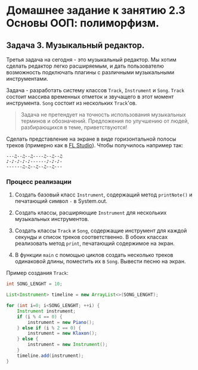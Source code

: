 # Домашнее задание к занятию 2.3 Основы ООП: полиморфизм.
## Задача 3. Музыкальный редактор.

Третья задача на сегодня - это музыкальный редактор. Мы хотим сделать редактор легко расширяемым, и дать пользователю возможность подключать плагины с различными музыкальными инструментами.

Задача - разработать систему классов `Track`, `Instrument` и `Song`.
`Track` состоит массива временных отметок и звучащего в этот момент инструмента. `Song` состоит из нескольких `Track`'ов.

> Задача не претендует на точность использования музыкальных терминов и обозначений. Предложения по улучшению от людей, разбирающихся в теме, приветствуются!

Сделать представление на экране в виде горизонтальной полосы треков (примерно как в [FL Studio](https://www.logic-templates.com/wp-content/uploads/2016/03/Shine-FL-Studio-Pro-Template.png)).
Чтобы получилось например так: 
```
---♫--♫--♫----♫--♫--♫
♪-♪-♪-♪-♪------♪-♪-♪-
------♫-♫--♫--♫--♫---
```

### Процесс реализации

1. Создать базовый класс `Instrument`, содержащий метод `printNote()` и печатающий символ `-` в System.out.

2. Создать классы, расширяющие `Instrument` для нескольких музыкальных инструментов.

3. Создать классы `Track` и `Song`, содержащие инструмент для каждой секунды и список треков соответственно. В обоих классах реализовать метод `print`, печатающий содержимое на экран.

3. В функции `main` с помощью циклов создать несколько треков одинаковой длины, поместить их в `Song`. Вывести песню на экран.

Пример создания `Track`:
```java
int SONG_LENGHT = 10;

List<Instrument> timeline = new ArrayList<>(SONG_LENGHT);

for (int i=0; i<SONG_LENGHT; ++i) {
    Instrument instrument;
    if (i % 4 == 0) {
        instrument = new Piano();
    } else if (i % 2 == 0) {
        instrument = new Klaxon();
    } else {
        instrument = new Instrument();
    }
    timeline.add(instrument);
}
```
